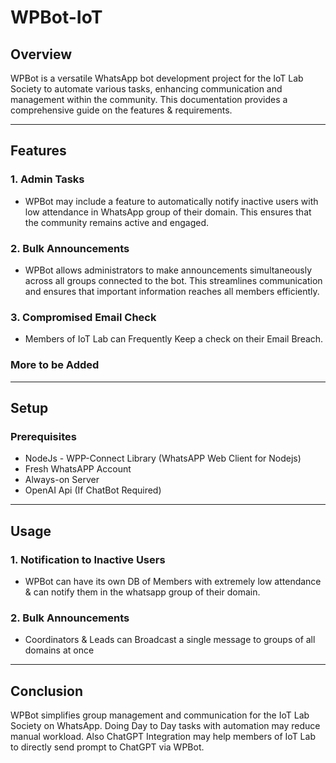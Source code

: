 # WPBot-IoT

## Overview

WPBot is a versatile WhatsApp bot development project for the IoT Lab Society to automate various tasks, enhancing communication and management within the community. This documentation provides a comprehensive guide on the features & requirements.

---

## Features

### 1. Admin Tasks

- WPBot may include a feature to automatically notify inactive users with low attendance in WhatsApp group of their domain. This ensures that the community remains active and engaged.

### 2. Bulk Announcements

- WPBot allows administrators to make announcements simultaneously across all groups connected to the bot. This streamlines communication and ensures that important information reaches all members efficiently.

### 3. Compromised Email Check

- Members of IoT Lab can Frequently Keep a check on their Email Breach.


### More to be Added

---

## Setup

### Prerequisites

- NodeJs - WPP-Connect Library (WhatsAPP Web Client for Nodejs)
- Fresh WhatsAPP Account
- Always-on Server
- OpenAI Api (If ChatBot Required)

---

## Usage

### 1. Notification to Inactive Users

- WPBot can have its own DB of Members with extremely low attendance & can notify them in the whatsapp group of their domain.

### 2. Bulk Announcements

- Coordinators & Leads can Broadcast a single message to groups of all domains at once

---

## Conclusion

WPBot simplifies group management and communication for the IoT Lab Society on WhatsApp. Doing Day to Day tasks with automation may reduce manual workload. Also ChatGPT Integration may help members of IoT Lab to directly send prompt to ChatGPT via WPBot.

